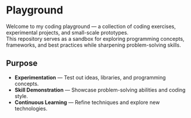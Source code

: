 # Playground

Welcome to my coding playground — a collection of coding exercises, experimental projects, and small-scale prototypes.  
This repository serves as a sandbox for exploring programming concepts, frameworks, and best practices while sharpening problem-solving skills.

## Purpose

- **Experimentation** — Test out ideas, libraries, and programming concepts.
- **Skill Demonstration** — Showcase problem-solving abilities and coding style.
- **Continuous Learning** — Refine techniques and explore new technologies.

